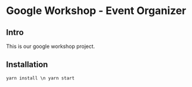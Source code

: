 # Google Workshop - Event Organizer

## Intro
This is our google workshop project.

## Installation
```yarn install \n yarn start```
